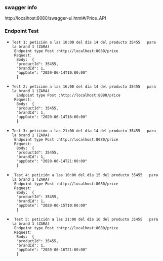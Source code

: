 ### swagger info 
http://localhost:8080/swagger-ui.html#/Price_API


### Endpoint Test


-     Test 1: petición a las 10:00 del día 14 del producto 35455   para la brand 1 (ZARA)
       Endpoint type Post :http://localhost:8080/price
       Request:
        Body:  {
        "productId": 35455,
        "brandId": 1,
        "appDate": "2020-06-14T10:00:00"
        }
-     Test 2: petición a las 16:00 del día 14 del producto 35455   para la brand 1 (ZARA)
        Endpoint type Post :http://localhost:8080/price
       Request:
        Body:  {
        "productId": 35455,
        "brandId": 1,
        "appDate": "2020-06-14T16:00:00"
        }
-     Test 3: petición a las 21:00 del día 14 del producto 35455   para la brand 1 (ZARA)
       Endpoint type Post :http://localhost:8080/price
       Request:
        Body:  {
        "productId": 35455,
        "brandId": 1,
        "appDate": "2020-06-14T21:00:00"
        }
-      Test 4: petición a las 10:00 del día 15 del producto 35455   para la brand 1 (ZARA)
       Endpoint type Post :http://localhost:8080/price
       Request:
        Body:  {
        "productId": 35455,
        "brandId": 1,
        "appDate": "2020-06-15T10:00:00"
        }
-      Test 5: petición a las 21:00 del día 16 del producto 35455   para la brand 1 (ZARA)
       Endpoint type Post :http://localhost:8080/price
       Request:
        Body:  {
        "productId": 35455,
        "brandId": 1,
        "appDate": "2020-06-16T21:00:00"
        }
